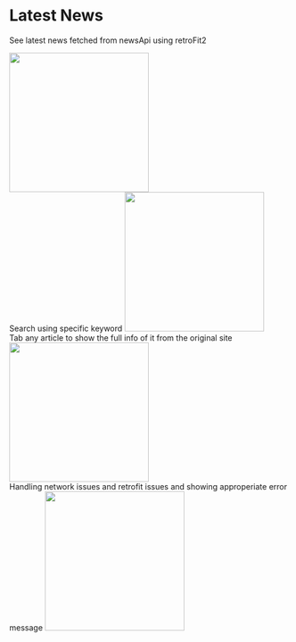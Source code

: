# Latest News
See latest news fetched from newsApi using retroFit2 

<img src="https://cdn.discordapp.com/attachments/566581417606119424/619020544851050497/screenshot.png" width="250">
 <br>
Search using specific keyword
<img src="https://cdn.discordapp.com/attachments/566581417606119424/619020580464754698/screenshot.png" width="250">
 <br>
Tab any article to show the full info of it from the original site
<img src="https://cdn.discordapp.com/attachments/566581417606119424/619020590925348868/screenshot.png" width="250">
 <br>
Handling network issues and retrofit issues and showing approperiate error message
<img src="https://cdn.discordapp.com/attachments/566581417606119424/619020585401450527/screenshot.png" width="250">



